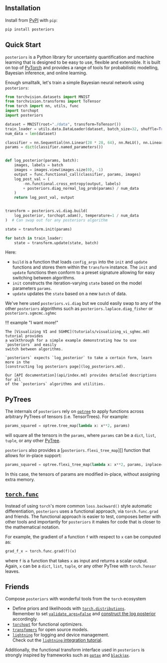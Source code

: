 ## Installation
Install from [PyPI](https://pypi.org/project/posteriors/) with `pip`:

```bash
pip install posteriors
```

## Quick Start

`posteriors` is a Python library for uncertainty quantification and machine learning 
that is designed to be easy to use, flexible and extensible. It is built on top 
of [PyTorch](https://pytorch.org/docs/stable/index.html) and provides a range of 
tools for probabilistic modelling, Bayesian inference, and online learning.

Enough smalltalk, let's train a simple Bayesian neural network using `posteriors`:

```py
from torchvision.datasets import MNIST
from torchvision.transforms import ToTensor
from torch import nn, utils, func
import torchopt
import posteriors

dataset = MNIST(root="./data", transform=ToTensor())
train_loader = utils.data.DataLoader(dataset, batch_size=32, shuffle=True)
num_data = len(dataset)

classifier = nn.Sequential(nn.Linear(28 * 28, 64), nn.ReLU(), nn.Linear(64, 10))
params = dict(classifier.named_parameters())


def log_posterior(params, batch):
    images, labels = batch
    images = images.view(images.size(0), -1)
    output = func.functional_call(classifier, params, images)
    log_post_val = (
        -nn.functional.cross_entropy(output, labels)
        + posteriors.diag_normal_log_prob(params) / num_data
    )
    return log_post_val, output


transform = posteriors.vi.diag.build(
    log_posterior, torchopt.adam(), temperature=1 / num_data
)  # Can swap out for any posteriors algorithm

state = transform.init(params)

for batch in train_loader:
    state = transform.update(state, batch)
```
Here:

- `build` is a function that loads `config_args` into the `init` and `update` functions
 and stores them within the `transform` instance. The `init` and `update` 
 functions then conform to a preset signature allowing for easy switching between algorithms.
- `init` constructs the iteration-varying `state` based on the model parameters `params`.
- `update` updates the `state` based on a new `batch` of data.


We've here used `posteriors.vi.diag` but we could easily swap to any of the other
`posteriors` algorithms such as `posteriors.laplace.diag_fisher` or
`posteriors.sgmcmc.sghmc`


!!! example "I want more!"

    The [Visualizing VI and SGHMC](tutorials/visualizing_vi_sghmc.md) tutorial provides
    a walkthrough for a simple example demonstrating how to use `posteriors` and easily
    switch between algorithms.

    `posteriors` expects `log_posterior` to take a certain form, learn more in the 
    [constructing log posteriors page](log_posteriors.md).

    Our [API documentation](api/index.md) provides detailed descriptions for all
    of the `posteriors` algorithms and utilities.


## PyTrees

The internals of `posteriors` rely on [`optree`](https://optree.readthedocs.io/en/latest/) to
apply functions across arbitrary PyTrees of tensors (i.e. TensorTrees). For example:
```py
params_squared = optree.tree_map(lambda x: x**2, params)
```
will square all the tensors in the `params`, where `params` can be a 
`dict`, `list`, `tuple`, or any other [PyTree](https://github.com/metaopt/optree?tab=readme-ov-file#built-in-pytree-node-types).

`posteriors` also provides a [`posteriors.flexi_tree_map`][] function that allows for in-place support:
```py
params_squared = optree.flexi_tree_map(lambda x: x**2, params, inplace=True)
```
In this case, the tensors of params are modified in-place, without assigning extra memory.


## [`torch.func`](https://pytorch.org/docs/stable/func.html)

Instead of using `torch`'s more common `loss.backward()` style automatic differentiation,
`posteriors` uses a functional approach, via `torch.func.grad` and friends. The functional 
approach is easier to test, composes better with other tools and importantly for `posteriors` 
it makes for code that is closer to the mathematical notation.

For example, the gradient of a function `f` with respect to `x` can be computed as:
```py
grad_f_x = torch.func.grad(f)(x)
```
where `f` is a function that takes `x` as input and returns a scalar output. Again, 
`x` can be a `dict`, `list`, `tuple`, or any other PyTree with `torch.Tensor` leaves.


## Friends

Compose `posteriors` with wonderful tools from the `torch` ecosystem

- Define priors and likelihoods with [`torch.distributions`](https://pytorch.org/docs/stable/distributions.html).  
    Remember to set [`validate_args=False`](gotchas.md#validate_argsfalse-in-torchdistributions)
    and [construct the log posterior](log_posteriors.md) accordingly.
- [`torchopt`](https://github.com/metaopt/torchopt) for functional optimizers.
- [`transfomers`](https://huggingface.co/docs/transformers/en/index) for open source models.
- [`lightning`](https://pytorch-lightning.readthedocs.io/en/latest/) for logging and device management.  
    Check out the [`lightning` integration tutorial](tutorials/lightning_autoencoder.md).

Additionally, the functional transform interface used in `posteriors` is strongly
inspired by frameworks such as [`optax`](https://github.com/google-deepmind/optax) and
[`blackjax`](https://github.com/blackjax-devs/blackjax).

